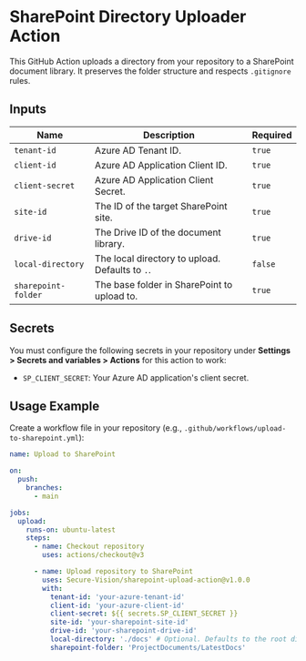# SharePoint Directory Uploader Action

This GitHub Action uploads a directory from your repository to a SharePoint document library. It preserves the folder structure and respects `.gitignore` rules.

## Inputs

| Name                | Description                                          | Required  |
| ------------------- | ---------------------------------------------------- | --------  |
| `tenant-id`         | Azure AD Tenant ID.                                  | `true`    |
| `client-id`         | Azure AD Application Client ID.                      | `true`    |
| `client-secret`     | Azure AD Application Client Secret.                  | `true`    |
| `site-id`           | The ID of the target SharePoint site.                | `true`    |
| `drive-id`          | The Drive ID of the document library.                | `true`    |
| `local-directory`   | The local directory to upload. Defaults to `.`.      | `false`   |
| `sharepoint-folder` | The base folder in SharePoint to upload to.          | `true`    |

## Secrets

You must configure the following secrets in your repository under **Settings > Secrets and variables > Actions** for this action to work:

* `SP_CLIENT_SECRET`: Your Azure AD application's client secret.

## Usage Example

Create a workflow file in your repository (e.g., `.github/workflows/upload-to-sharepoint.yml`):

```yaml
name: Upload to SharePoint

on:
  push:
    branches:
      - main

jobs:
  upload:
    runs-on: ubuntu-latest
    steps:
      - name: Checkout repository
        uses: actions/checkout@v3

      - name: Upload repository to SharePoint
        uses: Secure-Vision/sharepoint-upload-action@v1.0.0
        with:
          tenant-id: 'your-azure-tenant-id'
          client-id: 'your-azure-client-id'
          client-secret: ${{ secrets.SP_CLIENT_SECRET }}
          site-id: 'your-sharepoint-site-id'
          drive-id: 'your-sharepoint-drive-id'
          local-directory: './docs' # Optional. Defaults to the root directory
          sharepoint-folder: 'ProjectDocuments/LatestDocs'